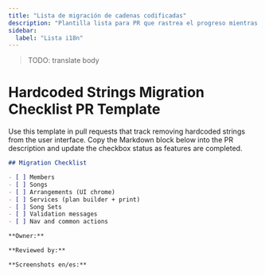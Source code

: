 ```yaml
---
title: "Lista de migración de cadenas codificadas"
description: "Plantilla lista para PR que rastrea el progreso mientras reemplazas cadenas de UI codificadas."
sidebar:
  label: "Lista i18n"
---
```

> TODO: translate body

# Hardcoded Strings Migration Checklist PR Template

Use this template in pull requests that track removing hardcoded strings from the user interface. Copy the Markdown block below into the PR description and update the checkbox status as features are completed.

```markdown
## Migration Checklist

- [ ] Members
- [ ] Songs
- [ ] Arrangements (UI chrome)
- [ ] Services (plan builder + print)
- [ ] Song Sets
- [ ] Validation messages
- [ ] Nav and common actions

**Owner:**

**Reviewed by:**

**Screenshots en/es:**
```
